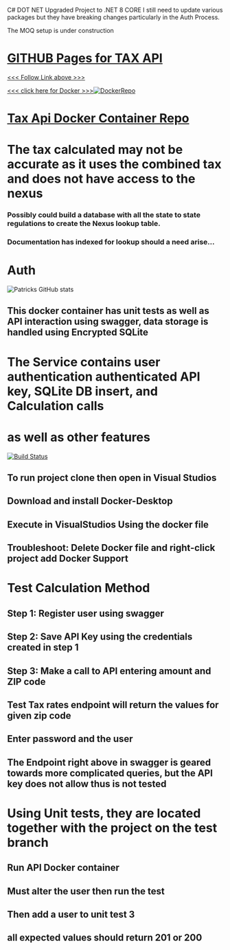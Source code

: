 C# DOT NET
Upgraded Project to .NET 8 CORE
I still need to update various packages but they have breaking changes particularly in the Auth Process. 

The MOQ setup is under construction
<a href="https://patrick-gourdet.github.io/TaxDemo/" /><h1>GITHUB Pages for TAX API</h1> <<< Follow Link above >>></a>

<a width=150 href="https://hub.docker.com/r/pgourdet/auth"><<< click here for Docker >>>![DockerRepo](https://raisingcodeblog.com/wp-content/uploads/2019/03/whale-from-docker-logo-small-min.png)<h1>Tax Api Docker Container Repo</h1></a>


# The tax calculated may not be accurate as it uses the combined tax and does not have access to the nexus 
### Possibly could build a database with all the state to state regulations to create the Nexus lookup table.
### Documentation has indexed for lookup should a need arise...
# Auth
![Patricks GitHub stats](https://github-readme-stats.vercel.app/api?username=patrick-gourdet&count_private=true)
## This docker container has unit tests as well as API interaction using swagger, data storage is handled using Encrypted SQLite

# The Service contains user authentication authenticated API key, SQLite DB insert, and Calculation calls
# as well as other features

[![Build Status](https://img.shields.io/badge/Development-build-green)](https://fedigital.org)</br>

## To run project clone then open in Visual Studios 
## Download and install Docker-Desktop
## Execute in VisualStudios Using the docker file

## Troubleshoot: Delete Docker file and right-click project add Docker Support

# Test Calculation Method 
## Step 1: Register user using swagger
## Step 2: Save API Key using the credentials created in step 1
## Step 3: Make a call to API entering amount and ZIP code

## Test Tax rates endpoint will return the values for given zip code
## Enter password and the user 
## The Endpoint right above in swagger is geared towards more complicated queries, but the API key does not allow thus is not tested

# Using Unit tests, they are located together with the project on the test branch
## Run API Docker container 
## Must alter the user then run the test
## Then add a user to unit test 3
## all expected values should return 201 or 200


